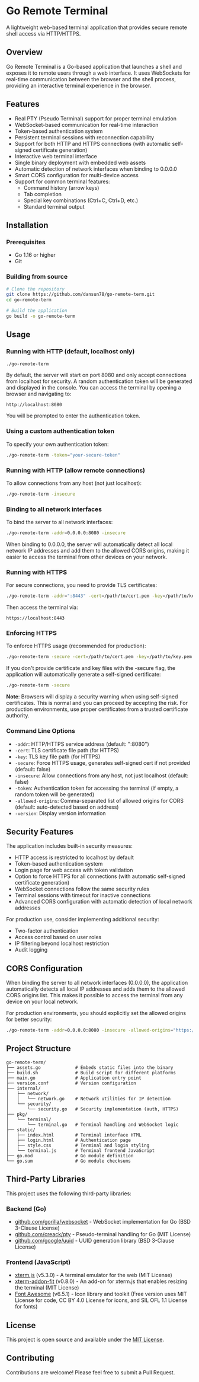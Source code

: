 # Go Remote Terminal

A lightweight web-based terminal application that provides secure remote shell access via HTTP/HTTPS.

## Overview

Go Remote Terminal is a Go-based application that launches a shell and exposes it to remote users through a web interface. It uses WebSockets for real-time communication between the browser and the shell process, providing an interactive terminal experience in the browser.

## Features

- Real PTY (Pseudo Terminal) support for proper terminal emulation
- WebSocket-based communication for real-time interaction
- Token-based authentication system
- Persistent terminal sessions with reconnection capability
- Support for both HTTP and HTTPS connections (with automatic self-signed certificate generation)
- Interactive web terminal interface
- Single binary deployment with embedded web assets
- Automatic detection of network interfaces when binding to 0.0.0.0
- Smart CORS configuration for multi-device access
- Support for common terminal features:
  - Command history (arrow keys)
  - Tab completion
  - Special key combinations (Ctrl+C, Ctrl+D, etc.)
  - Standard terminal output

## Installation

### Prerequisites

- Go 1.16 or higher
- Git

### Building from source

```bash
# Clone the repository
git clone https://github.com/dansun78/go-remote-term.git
cd go-remote-term

# Build the application
go build -o go-remote-term
```

## Usage

### Running with HTTP (default, localhost only)

```bash
./go-remote-term
```

By default, the server will start on port 8080 and only accept connections from localhost for security. A random authentication token will be generated and displayed in the console. You can access the terminal by opening a browser and navigating to:

```
http://localhost:8080
```

You will be prompted to enter the authentication token.

### Using a custom authentication token

To specify your own authentication token:

```bash
./go-remote-term -token="your-secure-token"
```

### Running with HTTP (allow remote connections)

To allow connections from any host (not just localhost):

```bash
./go-remote-term -insecure
```

### Binding to all network interfaces

To bind the server to all network interfaces:

```bash
./go-remote-term -addr=0.0.0.0:8080 -insecure
```

When binding to 0.0.0.0, the server will automatically detect all local network IP addresses and add them to the allowed CORS origins, making it easier to access the terminal from other devices on your network.

### Running with HTTPS

For secure connections, you need to provide TLS certificates:

```bash
./go-remote-term -addr=":8443" -cert=/path/to/cert.pem -key=/path/to/key.pem
```

Then access the terminal via:

```
https://localhost:8443
```

### Enforcing HTTPS

To enforce HTTPS usage (recommended for production):

```bash
./go-remote-term -secure -cert=/path/to/cert.pem -key=/path/to/key.pem
```

If you don't provide certificate and key files with the -secure flag, the application will automatically generate a self-signed certificate:

```bash
./go-remote-term -secure
```

**Note**: Browsers will display a security warning when using self-signed certificates. This is normal and you can proceed by accepting the risk. For production environments, use proper certificates from a trusted certificate authority.

### Command Line Options

- `-addr`: HTTP/HTTPS service address (default: ":8080")
- `-cert`: TLS certificate file path (for HTTPS)
- `-key`: TLS key file path (for HTTPS)
- `-secure`: Force HTTPS usage, generates self-signed cert if not provided (default: false)
- `-insecure`: Allow connections from any host, not just localhost (default: false)
- `-token`: Authentication token for accessing the terminal (if empty, a random token will be generated)
- `-allowed-origins`: Comma-separated list of allowed origins for CORS (default: auto-detected based on address)
- `-version`: Display version information

## Security Features

The application includes built-in security measures:
- HTTP access is restricted to localhost by default
- Token-based authentication system
- Login page for web access with token validation
- Option to force HTTPS for all connections (with automatic self-signed certificate generation)
- WebSocket connections follow the same security rules
- Terminal sessions with timeout for inactive connections
- Advanced CORS configuration with automatic detection of local network addresses

For production use, consider implementing additional security:
- Two-factor authentication 
- Access control based on user roles
- IP filtering beyond localhost restriction
- Audit logging

## CORS Configuration

When binding the server to all network interfaces (0.0.0.0), the application automatically detects all local IP addresses and adds them to the allowed CORS origins list. This makes it possible to access the terminal from any device on your local network.

For production environments, you should explicitly set the allowed origins for better security:

```bash
./go-remote-term -addr=0.0.0.0:8080 -insecure -allowed-origins="https://example.com,https://admin.example.com"
```

## Project Structure

```
go-remote-term/
├── assets.go             # Embeds static files into the binary
├── build.sh              # Build script for different platforms
├── main.go               # Application entry point
├── version.conf          # Version configuration
├── internal/
│   ├── network/
│   │   └── network.go    # Network utilities for IP detection
│   └── security/
│       └── security.go   # Security implementation (auth, HTTPS)
├── pkg/
│   └── terminal/
│       └── terminal.go   # Terminal handling and WebSocket logic
├── static/
│   ├── index.html        # Terminal interface HTML
│   ├── login.html        # Authentication page
│   ├── style.css         # Terminal and login styling
│   └── terminal.js       # Terminal frontend JavaScript
├── go.mod                # Go module definition
└── go.sum                # Go module checksums
```

## Third-Party Libraries

This project uses the following third-party libraries:

### Backend (Go)
- [github.com/gorilla/websocket](https://github.com/gorilla/websocket) - WebSocket implementation for Go (BSD 3-Clause License)
- [github.com/creack/pty](https://github.com/creack/pty) - Pseudo-terminal handling for Go (MIT License)
- [github.com/google/uuid](https://github.com/google/uuid) - UUID generation library (BSD 3-Clause License)

### Frontend (JavaScript)
- [xterm.js](https://github.com/xtermjs/xterm.js/) (v5.3.0) - A terminal emulator for the web (MIT License)
- [xterm-addon-fit](https://github.com/xtermjs/xterm.js/) (v0.8.0) - An add-on for xterm.js that enables resizing the terminal (MIT License)
- [Font Awesome](https://fontawesome.com/) (v6.5.1) - Icon library and toolkit (Free version uses MIT License for code, CC BY 4.0 License for icons, and SIL OFL 1.1 License for fonts)

## License

This project is open source and available under the [MIT License](LICENSE).

## Contributing

Contributions are welcome! Please feel free to submit a Pull Request.
